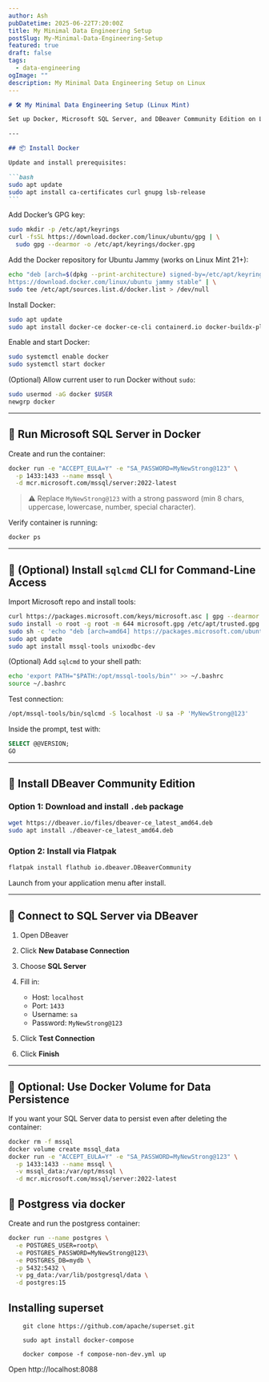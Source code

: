 ```yaml
---
author: Ash
pubDatetime: 2025-06-22T7:20:00Z
title: My Minimal Data Engineering Setup
postSlug: My-Minimal-Data-Engineering-Setup
featured: true
draft: false
tags:
  - data-engineering
ogImage: ""
description: My Minimal Data Engineering Setup on Linux
---
```


````markdown
# 🛠️ My Minimal Data Engineering Setup (Linux Mint)

Set up Docker, Microsoft SQL Server, and DBeaver Community Edition on Linux Mint for a local data engineering environment — all in one place.

---

## 📦 Install Docker

Update and install prerequisites:

```bash
sudo apt update
sudo apt install ca-certificates curl gnupg lsb-release
```
````

Add Docker’s GPG key:

```bash
sudo mkdir -p /etc/apt/keyrings
curl -fsSL https://download.docker.com/linux/ubuntu/gpg | \
  sudo gpg --dearmor -o /etc/apt/keyrings/docker.gpg
```

Add the Docker repository for Ubuntu Jammy (works on Linux Mint 21+):

```bash
echo "deb [arch=$(dpkg --print-architecture) signed-by=/etc/apt/keyrings/docker.gpg] \
https://download.docker.com/linux/ubuntu jammy stable" | \
sudo tee /etc/apt/sources.list.d/docker.list > /dev/null
```

Install Docker:

```bash
sudo apt update
sudo apt install docker-ce docker-ce-cli containerd.io docker-buildx-plugin docker-compose-plugin
```

Enable and start Docker:

```bash
sudo systemctl enable docker
sudo systemctl start docker
```

(Optional) Allow current user to run Docker without `sudo`:

```bash
sudo usermod -aG docker $USER
newgrp docker
```

---

## 🐘 Run Microsoft SQL Server in Docker

Create and run the container:

```bash
docker run -e "ACCEPT_EULA=Y" -e "SA_PASSWORD=MyNewStrong@123" \
  -p 1433:1433 --name mssql \
  -d mcr.microsoft.com/mssql/server:2022-latest
```

> ⚠️ Replace `MyNewStrong@123` with a strong password (min 8 chars, uppercase, lowercase, number, special character).

Verify container is running:

```bash
docker ps
```

---

## 🧪 (Optional) Install `sqlcmd` CLI for Command-Line Access

Import Microsoft repo and install tools:

```bash
curl https://packages.microsoft.com/keys/microsoft.asc | gpg --dearmor > microsoft.gpg
sudo install -o root -g root -m 644 microsoft.gpg /etc/apt/trusted.gpg.d/
sudo sh -c 'echo "deb [arch=amd64] https://packages.microsoft.com/ubuntu/22.04/prod jammy main" > /etc/apt/sources.list.d/msprod.list'
sudo apt update
sudo apt install mssql-tools unixodbc-dev
```

(Optional) Add `sqlcmd` to your shell path:

```bash
echo 'export PATH="$PATH:/opt/mssql-tools/bin"' >> ~/.bashrc
source ~/.bashrc
```

Test connection:

```bash
/opt/mssql-tools/bin/sqlcmd -S localhost -U sa -P 'MyNewStrong@123'
```

Inside the prompt, test with:

```sql
SELECT @@VERSION;
GO
```

---

## 🦫 Install DBeaver Community Edition

### Option 1: Download and install `.deb` package

```bash
wget https://dbeaver.io/files/dbeaver-ce_latest_amd64.deb
sudo apt install ./dbeaver-ce_latest_amd64.deb
```

### Option 2: Install via Flatpak

```bash
flatpak install flathub io.dbeaver.DBeaverCommunity
```

Launch from your application menu after install.

---

## 🔗 Connect to SQL Server via DBeaver

1. Open DBeaver
2. Click **New Database Connection**
3. Choose **SQL Server**
4. Fill in:

   - Host: `localhost`
   - Port: `1433`
   - Username: `sa`
   - Password: `MyNewStrong@123`

5. Click **Test Connection**
6. Click **Finish**

---

## 💾 Optional: Use Docker Volume for Data Persistence

If you want your SQL Server data to persist even after deleting the container:

```bash
docker rm -f mssql
docker volume create mssql_data
docker run -e "ACCEPT_EULA=Y" -e "SA_PASSWORD=MyNewStrong@123" \
  -p 1433:1433 --name mssql \
  -v mssql_data:/var/opt/mssql \
  -d mcr.microsoft.com/mssql/server:2022-latest
```

## 💾 Postgress via docker

Create and run the postgress container:

```bash
docker run --name postgres \
  -e POSTGRES_USER=rootp\
  -e POSTGRES_PASSWORD=MyNewStrong@123\
  -e POSTGRES_DB=mydb \
  -p 5432:5432 \
  -v pg_data:/var/lib/postgresql/data \
  -d postgres:15
```

## Installing superset

```
    git clone https://github.com/apache/superset.git

    sudo apt install docker-compose

    docker compose -f compose-non-dev.yml up
```

Open http://localhost:8088
